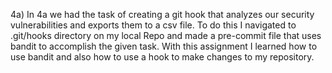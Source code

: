 4a)	In 4a we had the task of creating a git hook that analyzes our security vulnerabilities and exports them to a csv file. To do this I navigated to .git/hooks directory on my local Repo and made a pre-commit file that uses bandit to accomplish the given task. With this assignment I learned how to use bandit and also how to use a hook to make changes to my repository.
